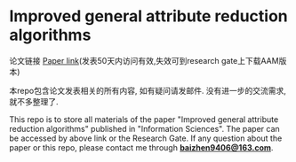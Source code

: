 # Improved general attribute reduction algorithms

论文链接 [Paper link](https://authors.elsevier.com/c/1bBPj4ZQE1Z4q)(发表50天内访问有效,失效可到research gate上下载AAM版本)

本repo包含论文发表相关的所有内容, 如有疑问请发邮件. 没有进一步的交流需求, 就不多整理了.

This repo is to store all materials of the paper "Improved general attribute reduction algorithms" published in "Information Sciences". The paper can be accessed by above link or the Research Gate. If any question about the paper or this repo, please contact me through **baizhen9406@163.com**.

